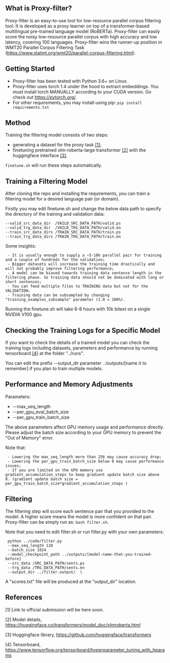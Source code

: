 What is Proxy-filter?
---------------

Proxy-filter is an easy-to-use tool for low-resource parallel corpus filtering tool. 
It is developed as a proxy learner on top of a transformer-based multilingual pre-trained language model (RoBERTa). 
Proxy-filter can easily score the noisy low-resource parallel corpus with high accuracy and low latency, covering 100 languages. 
Proxy-filter wins the runner-up position in WMT20 Parallel Corpus Filtering Task (https://www.statmt.org/wmt20/parallel-corpus-filtering.html).


Getting Started
---------------
- Proxy-filter has been tested with Python 3.6+ on Linux.
- Proxy-filter uses torch 1.4 under the hood to extract embeddings. You must install torch MANUALLY according to your CUDA version. Go check out https://pytorch.org/.
- For other requirements, you may install using pip: `pip install requirements.txt`
	
	
Method
---------------
Training the filtering model consists of two steps:
- generating a dataset for the proxy task [[1]](#1);
- finetuning pretrained xlm-roberta-large transformer [[2]](#2) with the huggingface interface [[3]](#3). 

`finetune.sh` will run these steps automatically.


Training a Filtering Model
--------------------------
After cloning the repo and installing the requirements, you can train a filtering model for a desired language pair (or domain).

Firstly you may edit finetune.sh and change the below data path to specify the directory of the training and validation data:

    --valid_src_data_dir  /VAILD_SRC_DATA_PATH/valid.ps  
    --valid_trg_data_dir  /VAILD_TRG_DATA_PATH/valid.en  
    --train_src_data_dirs /TRAIN_SRC_DATA_PATH/train.ps 
    --train_trg_data_dirs /TRAIN_TRG_DATA_PATH/train.en

Some insights:

     - It is usually enough to supply a ~5-10k parallel pair for training and a couple of hundreds for the validation;
     - Bigger datasets will increase the training time drastically and will not probably improve filtering performance;
     - A model can be biased towards training data sentence length in the filtering phase. So training data should not be dominated with long or short sentences;
     - You can feed multiple files to TRAINING data but not for the VALIDATION;
     - Training data can be subsampled by changing "training_examples_subsample" parameter (1.0 = 100%).


Running the finetune.sh will take 6-8 hours with 10k bitext on a single NVIDIA V100 gpu.
	

Checking the Training Logs for a Specific Model
-----------------------------------------------

If you want to check the details of a trained model you can check the training logs including datasets, parameters and performance by 
running tensorboard [[4]](#4) at the folder "../runs".

You can edit the prefix --output_dir parameter ../outputs/[name it to remember] if you plan to train multiple models.
	

Performance and Memory Adjustments
---------------------------------
Parameters:
- --max_seq_length
- --per_gpu_eval_batch_size
- --per_gpu_train_batch_size
    
The above parameters affect GPU memory usage and performance directly. Please adjust the batch size according to your GPU memory to prevent 
the "Out of Memory" error. 

Note that:

     - Lowering the max_seq_length more than 256 may cause accuracy drop;
     - Lowering the per_gpu_train_batch_size below 8 may cause performance issues; 
     - If you are limited on the GPU memory use gradient_accumulation_steps to keep gradient update batch size above 8. (gradient update batch size = per_gpu_train_batch_size*gradient_accumulation_steps )



Filtering
---------------

The filtering step will score each sentence pair that you provided to the model. A higher score means the model is more confident on that pair.
Proxy-filter can be simply run as: `bash filter.sh`. 

Note that you need to edit filter.sh or run filter.py with your own parameters:

     python ../code/filter.py 
     --max_seq_length 128 
     --batch_size 1024 
     --model_checkpoint_path ../outputs/[model-name-that-you-trained-before]
     --src_data /SRC_DATA_PATH/sents.ps  
     --trg_data /TRG_DATA_PATH/sents.en  
     --output_dir ../filter.output/  \

A "scores.txt" file will be produced at the "output_dir" location.

    
## References
<a id="1">[1]</a> 
Link to official submission will be here soon.

<a id="2">[2]</a> 
Model details, https://huggingface.co/transformers/model_doc/xlmroberta.html

<a id="3">[3]</a> 
Huggingface library, https://github.com/huggingface/transformers

<a id="4">[4]</a> 
Tensorboard, https://www.tensorflow.org/tensorboard/hyperparameter_tuning_with_hparams
